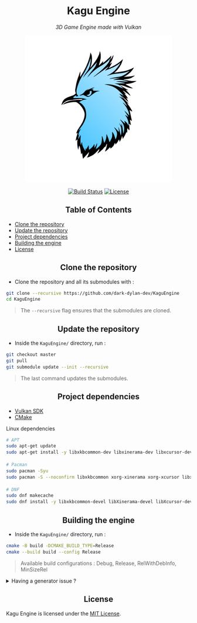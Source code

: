 <div align="center">

# Kagu Engine

*3D Game Engine made with Vulkan*

<img src="Images/KaguEngine_Logo.png" alt="Kagu Engine logo" width=400 height=400/>

[![Build Status](https://img.shields.io/github/actions/workflow/status/dark-dylan-dev/KaguEngine/cmake-multi-platform.yml?branch=master)](https://github.com/dark-dylan-dev/KaguEngine/actions)
[![License](https://img.shields.io/github/license/dark-dylan-dev/KaguEngine)](LICENSE.txt)

## Table of Contents

</div>

 - [Clone the repository](#clone-the-repository)
 - [Update the repository](#update-the-repository)
 - [Project dependencies](#project-dependencies)
 - [Building the engine](#building-the-engine)
 - [License](#license)

<div align="center">

## Clone the repository

</div>

 - Clone the repository and all its submodules with :
```bash
git clone --recursive https://github.com/dark-dylan-dev/KaguEngine
cd KaguEngine
```
> The `--recursive` flag ensures that the submodules are cloned.

<div align="center">

## Update the repository

</div>

 - Inside the `KaguEngine/` directory, run :
```bash
git checkout master
git pull
git submodule update --init --recursive
```
> The last command updates the submodules.

<div align="center">

## Project dependencies

</div>

 - [Vulkan SDK](https://vulkan.lunarg.com/)
 - [CMake](https://cmake.org/download/)

Linux dependencies
```bash
# APT
sudo apt-get update
sudo apt-get install -y libxkbcommon-dev libxinerama-dev libxcursor-dev libxi-dev libgl1-mesa-dev

# Pacman
sudo pacman -Syu
sudo pacman -S --noconfirm libxkbcommon xorg-xinerama xorg-xcursor libxi mesa

# DNF
sudo dnf makecache
sudo dnf install -y libxkbcommon-devel libXinerama-devel libXcursor-devel libXi-devel mesa-libGL-devel
```

<div align="center">

## Building the engine

</div>

 - Inside the `KaguEngine/` directory, run :
```bash
cmake -B build -DCMAKE_BUILD_TYPE=Release
cmake --build build --config Release
```
> Available build configurations : Debug, Release, RelWithDebInfo, MinSizeRel

<details>
<summary>Having a generator issue ?</summary>

You might get an error message while generating `Unsupported generator: ...`

It's because the `import std;` feature is not yet supported by this toolchain, 
consider using Ninja adding the `-G Ninja` flag to your command.

Note : Ninja version >= 1.11 is needed, check running `ninja --version`

</details>

<div align="center">

## License

</div>

Kagu Engine is licensed under the [MIT License](LICENSE.txt).